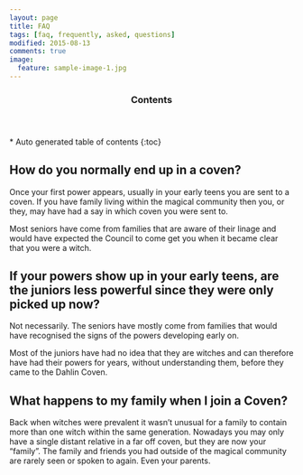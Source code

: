 ```yaml
---
layout: page
title: FAQ
tags: [faq, frequently, asked, questions]
modified: 2015-08-13
comments: true
image:
  feature: sample-image-1.jpg
---
```


<section id="table-of-contents" class="toc">
  <header>
    <h3>Contents</h3>
  </header>
<div id="drawer" markdown="1">
*  Auto generated table of contents
{:toc}
</div>
</section><!-- /#table-of-contents -->

## How do you normally end up in a coven?
Once your first power appears, usually in your early teens you are sent to a coven. If you have family living within the magical community then you, or they, may have had a say in which coven you were sent to. 

Most seniors have come from families that are aware of their linage and would have expected the Council to come get you when it became clear that you were a witch.

## If your powers show up in your early teens, are the juniors less powerful since they were only picked up now?
Not necessarily. The seniors have mostly come from families that would have recognised the signs of the powers developing early on. 

Most of the juniors have had no idea that they are witches and can therefore have had their powers for years, without understanding them, before they came to the Dahlin Coven. 

## What happens to my family when I join a Coven?
Back when witches were prevalent it wasn’t unusual for a family to contain more than one witch within the same generation. Nowadays you may only have a single distant relative in a far off coven, but they are now your “family”. The family and friends you had outside of the magical community are rarely seen or spoken to again. Even your parents.
